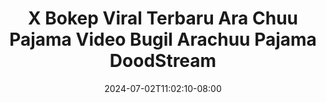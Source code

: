 --- 
title: "X Bokep Viral Terbaru Ara Chuu Pajama  Video Bugil Arachuu Pajama  DoodStream"
description: "video bokep X Bokep Viral Terbaru Ara Chuu Pajama  Video Bugil Arachuu Pajama  DoodStream full   baru"
date: 2024-07-02T11:02:10-08:00
file_code: "43nq4sapumqz"
draft: false
cover: "x6bpmwdz21hp9dvb.jpg"
tags: ["Bokep", "Viral", "Terbaru", "Ara", "Chuu", "Pajama", "Video", "Bugil", "Arachuu", "Pajama", "DoodStream", "bokep-indo", "bokep-viral", "bokep-ig"]
length: 43
fld_id: "1483117"
foldername: "Arachu update"
categories: ["Arachu update"]
views: 0
---